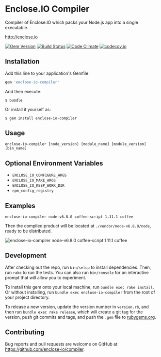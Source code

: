 # Enclose.IO Compiler

Compiler of Enclose.IO which packs your Node.js app into a single executable.

http://enclose.io

[![Gem Version](https://badge.fury.io/rb/enclose-io-compiler.svg)](https://badge.fury.io/rb/enclose-io-compiler)
[![Build Status](https://travis-ci.org/enclose-io/compiler.svg)](https://travis-ci.org/enclose-io/compiler)
[![Code Climate](https://codeclimate.com/github/enclose-io/compiler/badges/gpa.svg)](https://codeclimate.com/github/enclose-io/compiler)
[![codecov.io](https://codecov.io/github/enclose-io/compiler/coverage.svg?branch=master)](https://codecov.io/github/enclose-io/compiler?branch=master)

## Installation

Add this line to your application's Gemfile:

```ruby
gem 'enclose-io-compiler'
```

And then execute:

    $ bundle

Or install it yourself as:

    $ gem install enclose-io-compiler


## Usage

    enclose-io-compiler [node_version] [module_name] [module_version] [bin_name]

## Optional Environment Variables

* `ENCLOSE_IO_CONFIGURE_ARGS`
* `ENCLOSE_IO_MAKE_ARGS`
* `ENCLOSE_IO_KEEP_WORK_DIR`
* `npm_config_registry`

## Examples

    enclose-io-compiler node-v6.8.0 coffee-script 1.11.1 coffee

Then the compiled product will be located at `./vendor/node-v6.8.0/node`, ready to be distributed.

![enclose-io-compiler node-v6.8.0 coffee-script 1.11.1 coffee](https://github.com/enclose-io/compiler/blob/master/README.png?raw=true)

## Development

After checking out the repo, run `bin/setup` to install dependencies. Then, run `rake` to run the tests. You can also run `bin/console` for an interactive prompt that will allow you to experiment.

To install this gem onto your local machine, run `bundle exec rake install`. Or without installing, run `bundle exec enclose-io-compiler` from the root of your project directory.

To release a new version, update the version number in `version.rb`, and then run `bundle exec rake release`, which will create a git tag for the version, push git commits and tags, and push the `.gem` file to [rubygems.org](https://rubygems.org).

## Contributing

Bug reports and pull requests are welcome on GitHub at https://github.com/enclose-io/compiler.
